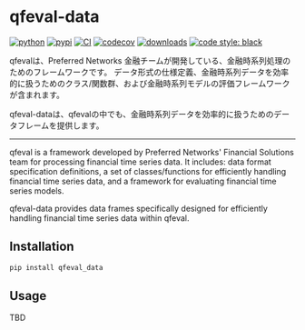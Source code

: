 # qfeval-data
[![python](https://img.shields.io/badge/python-%3E=3.9-blue.svg)](https://pypi.org/project/qfeval_data/)
[![pypi](https://img.shields.io/pypi/v/qfeval_data.svg)](https://pypi.org/project/qfeval_data/)
[![CI](https://github.com/pfnet-research/qfeval-data/actions/workflows/ci-python.yaml/badge.svg)](https://github.com/pfnet-research/qfeval-data/actions/workflows/ci-python.yaml)
[![codecov](https://codecov.io/gh/pfnet-research/qfeval-data/graph/badge.svg?token=5A02B1JV7V)](https://codecov.io/gh/pfnet-research/qfeval-data)
[![downloads](https://img.shields.io/pypi/dm/qfeval_data)](https://pypi.org/project/qfeval_data)
[![code style: black](https://img.shields.io/badge/code%20style-black-000000.svg)](https://github.com/psf/black)

qfevalは、Preferred Networks 金融チームが開発している、金融時系列処理のためのフレームワークです。
データ形式の仕様定義、金融時系列データを効率的に扱うためのクラス/関数群、および金融時系列モデルの評価フレームワークが含まれます。

qfeval-dataは、qfevalの中でも、金融時系列データを効率的に扱うためのデータフレームを提供します。

---

qfeval is a framework developed by Preferred Networks' Financial Solutions team for processing financial time series data.
It includes: data format specification definitions, a set of classes/functions for efficiently handling financial time series data, and a framework for evaluating financial time series models.

qfeval-data provides data frames specifically designed for efficiently handling financial time series data within qfeval.

## Installation

```bash
pip install qfeval_data
```

## Usage
TBD
